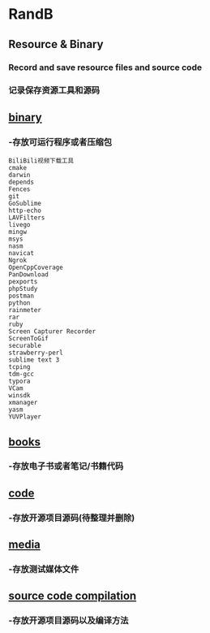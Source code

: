 # RandB
## Resource & Binary
### Record and save resource files and source code
### 记录保存资源工具和源码
## [binary](https://github.com/gongluck/RandB/tree/master/binary)
### -存放可运行程序或者压缩包
    BiliBili视频下载工具
    cmake
    darwin
    depends
    Fences
    git
    GoSublime
    http-echo
    LAVFilters
    livego
    mingw
    msys
    nasm
    navicat
    Ngrok
    OpenCppCoverage
    PanDownload
    pexports
    phpStudy
    postman
    python
    rainmeter
    rar
    ruby
    Screen Capturer Recorder
    ScreenToGif
    securable
    strawberry-perl
    sublime text 3
    tcping
    tdm-gcc
    typora
    VCam
    winsdk
    xmanager
    yasm
    YUVPlayer
## [books](https://github.com/gongluck/RandB/tree/master/books)
### -存放电子书或者笔记/书籍代码
## [code](https://github.com/gongluck/RandB/tree/master/code)
### -存放开源项目源码(待整理并删除)
## [media](https://github.com/gongluck/RandB/tree/master/media)
### -存放测试媒体文件
## [source code compilation](https://github.com/gongluck/RandB/tree/master/source%20code%20compilation)
### -存放开源项目源码以及编译方法
